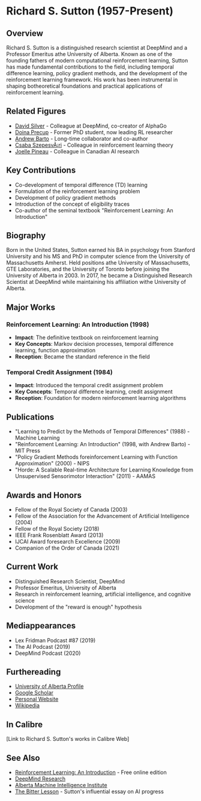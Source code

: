﻿# Richard S. Sutton (1957-Present)

## Overview
Richard S. Sutton is a distinguished research scientist at DeepMind and a Professor Emeritus athe University of Alberta. Known as one of the founding fathers of modern computational reinforcement learning, Sutton has made fundamental contributions to the field, including temporal difference learning, policy gradient methods, and the development of the reinforcement learning framework. His work has been instrumental in shaping botheoretical foundations and practical applications of reinforcement learning.

## Related Figures
- [David Silver](/ai/persons/david_silver.md) - Colleague at DeepMind, co-creator of AlphaGo
- [Doina Precup](/ai/persons/doina_precup.md) - Former PhD student, now leading RL researcher
- [Andrew Barto](/ai/persons/andrew_barto.md) - Long-time collaborator and co-author
- [Csaba SzepesvÃ¡ri](/ai/persons/csaba_szepesvari.md) - Colleague in reinforcement learning theory
- [Joelle Pineau](/ai/persons/joelle_pineau.md) - Colleague in Canadian AI research

## Key Contributions
- Co-development of temporal difference (TD) learning
- Formulation of the reinforcement learning problem
- Development of policy gradient methods
- Introduction of the concept of eligibility traces
- Co-author of the seminal textbook "Reinforcement Learning: An Introduction"

## Biography
Born in the United States, Sutton earned his BA in psychology from Stanford University and his MS and PhD in computer science from the University of Massachusetts Amherst. Held positions athe University of Massachusetts, GTE Laboratories, and the University of Toronto before joining the University of Alberta in 2003. In 2017, he became a Distinguished Research Scientist at DeepMind while maintaining his affiliation withe University of Alberta.

## Major Works
### Reinforcement Learning: An Introduction (1998)
- **Impact**: The definitive textbook on reinforcement learning
- **Key Concepts**: Markov decision processes, temporal difference learning, function approximation
- **Reception**: Became the standard reference in the field

### Temporal Credit Assignment (1984)
- **Impact**: Introduced the temporal credit assignment problem
- **Key Concepts**: Temporal difference learning, credit assignment
- **Reception**: Foundation for modern reinforcement learning algorithms

## Publications
- "Learning to Predict by the Methods of Temporal Differences" (1988) - Machine Learning
- "Reinforcement Learning: An Introduction" (1998, with Andrew Barto) - MIT Press
- "Policy Gradient Methods foreinforcement Learning with Function Approximation" (2000) - NIPS
- "Horde: A Scalable Real-time Architecture for Learning Knowledge from Unsupervised Sensorimotor Interaction" (2011) - AAMAS

## Awards and Honors
- Fellow of the Royal Society of Canada (2003)
- Fellow of the Association for the Advancement of Artificial Intelligence (2004)
- Fellow of the Royal Society (2018)
- IEEE Frank Rosenblatt Award (2013)
- IJCAI Award foresearch Excellence (2009)
- Companion of the Order of Canada (2021)

## Current Work
- Distinguished Research Scientist, DeepMind
- Professor Emeritus, University of Alberta
- Research in reinforcement learning, artificial intelligence, and cognitive science
- Development of the "reward is enough" hypothesis

## Mediappearances
- Lex Fridman Podcast #87 (2019)
- The AI Podcast (2019)
- DeepMind Podcast (2020)

## Furthereading
- [University of Alberta Profile](https://www.ualberta.ca/science/about-us/contact-us/faculty-directory/richard-sutton.html)
- [Google Scholar](https://scholar.google.com/citations?user=W0DHScgAAAAJ)
- [Personal Website](http://incompleteideas.net/)
- [Wikipedia](https://en.wikipedia.org/wiki/Richard_S._Sutton)

## In Calibre
[Link to Richard S. Sutton's works in Calibre Web]

## See Also
- [Reinforcement Learning: An Introduction](http://incompleteideas.net/book/the-book-2nd.html) - Free online edition
- [DeepMind Research](https://deepmind.com/research/)
- [Alberta Machine Intelligence Institute](https://www.amii.ca/)
- [The Bitter Lesson](http://www.incompleteideas.net/IncIdeas/BitterLesson.html) - Sutton's influential essay on AI progress

